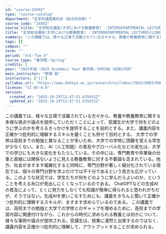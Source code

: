 ```yaml
---
id: "course:24582"
type: "course-catalog"
department: "全学共通授業科目（総合科目群）"
course_code: "24582"
course_title: "全学総合講座(大学における教養教育) ／INTERDEPARTMENTAL LECTURES(LIBERAL ARTS EDUCATION IN UNIVERSITIES)"
title: "全学総合講座(大学における教養教育) ／INTERDEPARTMENTAL LECTURES(LIBERAL ARTS EDUCATION IN UNIVERSITIES)"
summary: "この講義では、様々な立場で活躍されている方々から、教養や教養教育に関する多様な視点や論点を提供していただくことによって、受講生が大学で何をどのように学ぶのかを考えるきっかけを提供することを目的とする。また、講義内容を正確かつ批判的に理解する…"
tags: []
campus: ""
term: ""
period: "火4／Tue 4"
course_type: "春学期／Spring"
credits: 2
year: "2025年度／2025 Academic Year 春学期／SPRING SEMESTER"
main_instructor: "野澤 聡"
instructors: ["[]"]
syllabus_url: "https://www.dokkyo.ac.jp/research/syllabus/2025/0903/0903_24582_ja_JP.html"
license: "CC-BY-4.0"
version:
  created_at: "2025-10-29T12:47:51.635451Z"
  updated_at: "2025-10-29T12:47:51.635451Z"
---
```

この講義では、様々な立場で活躍されている方々から、教養や教養教育に関する多様な視点や論点を提供していただくことによって、受講生が大学で何をどのように学ぶのかを考えるきっかけを提供することを目的とする。また、講義内容を正確かつ批判的に理解するスキルを磨くことも併せて目的とする。 大学での学修は高校までの勉強と異なることが多いため、大学での学修に困難を覚える学生が少なくない。また、AI（人工知能）の普及やグローバル化などの変化は、大学での学びにも大きな変化をもたらしている。その中には、専門教育や卒業後の仕事と直接には関係ないように見える教養教育に対する不要論も含まれている。他方、社会がますます複雑化すると同時に、専門分野が著しく細分化されている現在では、個々の専門分野を学ぶだけでは不十分であるという見方も広がっている。このような状況では、学生たちが何をどのように学んだらよいのか、ということを考える糸口が見出しにくくなっているのである。 ChatGPTなどの生成AIの普及によって、とくに努力をしなくても知識が簡単に得られると思われがちだが、そうではない。生成AIを使いこなすためにも、講義をきちんと聞いて正確かつ批判的に理解するスキルが、ますます求めらているのである。 この講義では、高校までの勉強と大学での学修とのギャップを埋めるために、高校までの学習内容に関連付けながら、これからの時代に求められる教養とは何かについて、様々な事例や論点が提供される。受講生は、授業に漫然と出席するのではなく、講義内容を正確かつ批判的に理解して、アウトプットすることが求められる。
